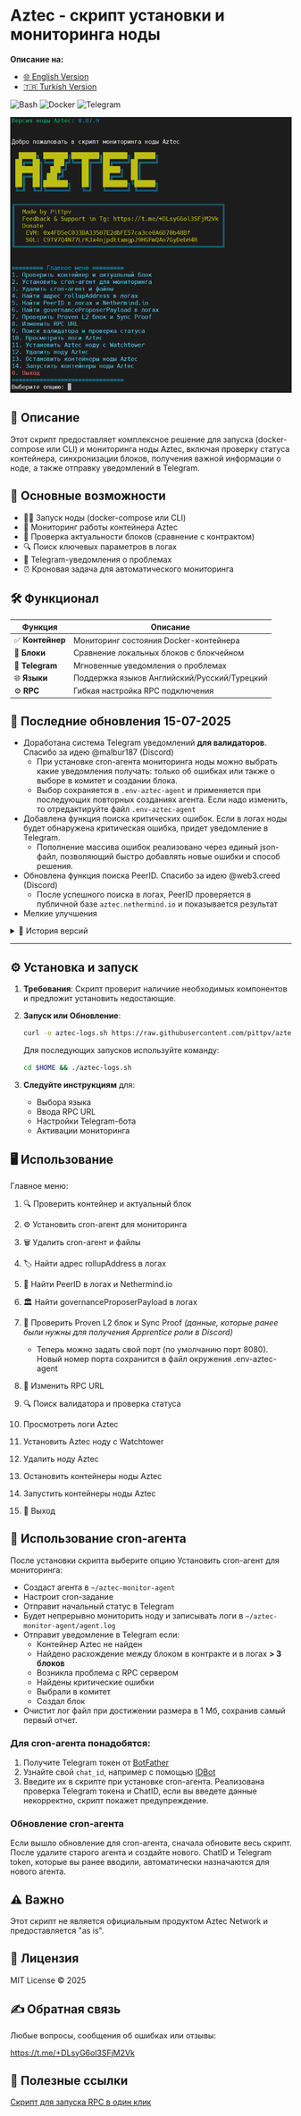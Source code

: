 # Aztec - cкрипт установки и мониторинга ноды

**Описание на:**
- [🌐 English Version](https://github.com/pittpv/aztec-monitoring-script/blob/main/en/ "English version of description")
- [🇹🇷 Turkish Version](https://github.com/pittpv/aztec-monitoring-script/blob/main/tr/ "Turkish version of description")

![Bash](https://img.shields.io/badge/Bash-5.2-blue)
![Docker](https://img.shields.io/badge/Docker-20.10+-blue)
![Telegram](https://img.shields.io/badge/Telegram-API-blue)

![Первый экран](https://raw.githubusercontent.com/pittpv/aztec-monitoring-script/main/other/img-ru-2025-05-25-05-45-23.png)

## 📝 Описание

Этот скрипт предоставляет комплексное решение для запуска (docker-compose или CLI) и мониторинга ноды Aztec, включая проверку статуса контейнера, синхронизации блоков, получения важной информации о ноде, а также отправку уведомлений в Telegram. 

## 🌟 Основные возможности

- 🏃🏻‍ Запуск ноды (docker-compose или CLI)
- 🐳 Мониторинг работы контейнера Aztec
- 🔗 Проверка актуальности блоков (сравнение с контрактом)
- 🔍 Поиск ключевых параметров в логах
- 📨 Telegram-уведомления о проблемах
- ⏰ Кроновая задача для автоматического мониторинга

## 🛠️ Функционал

| Функция | Описание |
|---------|----------|
| ✅ **Контейнер** | Мониторинг состояния Docker-контейнера |
| 🔄 **Блоки** | Сравнение локальных блоков с блокчейном |
| 🤖 **Telegram** | Мгновенные уведомления о проблемах |
| 🌐 **Языки** | Поддержка языков Английский/Русский/Турецкий |
| ⚙️ **RPC** | Гибкая настройка RPC подключения |

## 📌 Последние обновления 15-07-2025
- Доработана система Telegram уведомлений **для валидаторов**. Спасибо за идею @malbur187 (Discord)
    - При установке cron-агента мониторинга ноды можно выбрать какие уведомления получать: только об ошибках или также о выборе в комитет и создании блока.
    - Выбор сохраняется в `.env-aztec-agent` и применяется при последующих повторных созданиях агента. Если надо изменить, то отредактируйте файл `.env-aztec-agent`
- Добавлена функция поиска критических ошибок. Если в логах ноды будет обнаружена критическая ошибка, придет уведомление в Telegram.
    - Пополнение массива ошибок реализовано через единый json-файл, позволяющий быстро добавлять новые ошибки и способ решения.
- Обновлена функция поиска PeerID. Спасибо за идею @web3.creed (Discord)
    - После успешного поиска в логах, PeerID проверяется в публичной базе `aztec.nethermind.io` и показывается результат
- Мелкие улучшения

<details>
<summary>📅 История версий</summary>

### 25-06-2025
- Добавлена функция "Остановить контейнеры ноды Aztec" - умная функция, которая запоминает ваш способ работы с контейнером ноды (docker-compose или CLI) и далее работает в выбранном режиме.
    - При запросе способа работы укажите как запущена ваша нода: `docker-compose` или `CLI`
    - При запросе пути к файлу docker-compose укажите путь от корневой директории в формате: `/root/aztec` или `./aztec`
    - Все настройки сохраняются в файле `.env-aztec-agent` Вы можете изменить их при желании.
- Добавлена функция "Запустить контейнеры ноды Aztec" - умная функция, которая использует способ работы с контейнером ноды, назначенный в функции "Остановить контейнеры ноды Aztec" (опция 13).
    - Если вы **не задали** способ работы с контейнером ноды (опция 13) и воспользуетесь функцией "Запустить контейнеры ноды Aztec", то функция будет работать как **визард для запуска ноды в CLI**. В этом случае скрипт запросит необходимые данные для запуска CLI-ноды, сформирует команду и запустит CLI-ноду в screen сессии.
    - Все настройки сохраняются в файле `.env-aztec-agent` Вы можете изменить их при желании.
- Обновлена функция создания cron-агента с telegram уведомлениями - теперь ChatID и Telegram token сохраняются в файле `.env-aztec-agent` и при удалении/создании cron-агента не требуется повторный ввод.
- Добавлена проверка версии ноды Aztec при загрузке скрипта.

### 22-06-2025
- Функция Просмотреть логи Aztec - доработана для показа последних 500 строк с последующим обновлением.
- Функция Проверить контейнер и актуальный блок - улучшенное чтение логов и предотвращение проблем с памятью
- Улучшена функция проверки и установки необходимого ПО для скрипта

### 06-06-2025
- Полная локализация, включая скрипт и уведомления в телеграм, на три языка. Добавлен турецкий язык.
- Добавлена функция установки ноды Aztec c запуском в Docker c **Watchtower**. Watchtower настроен на автоматическое обновление контейнера ноды с сохранением конфигурации.
  - Установка зависимостей
  - Проверка наличия Docker, Docker Compose и установка при необходимости
  - Проверка доступности портов по умолчанию, возможность заменить порты
  - Установка последней версии бинарника ноды
  - Автоматическое создание `.env` и `docker-compose` файлов
  - Открытие портов в ufw
  - Запуск ноды и показ первых логов
- Добавлена функция удаления ноды Aztec  

### 05-06-2025
- Обновление для совместимости с Watchtower

### 04-06-2025
- Улучшен механизм поиска номера блока (опция 1 и cron-агент) в логах уровня debug. Поддержка логов уровня debug, info (и, вероятно, всех остальных). Максимально точный результат поиска.
- Улучшена обработка ошибок проверки блоков 
- Добвлена новая опция - просмотр логов ноды прямо из скрипта (Ctrl+C для выхода из логов)
- Добавлен вывод номера блока из логов при выполнении опции 1.
- Добавлен контроль версий скрипта. Если есть обновления, скрипт уведомит об этом.
- Мелкие улучшения

### 02-06-2025
- Обновлено значение фильтра в командах чтения логов для лучшей совместимости с разными версиями ноды Aztec
- Добавлено логирование ошибок RPC/cast
- Добавлено логирование версии скрипта

### 01-06-2025
- Улучшена совместимость. Скрипт работает с нодой в Docker и CLI.
- Добавлена поддержка нового формата логов "block NNNN"
- Автоматическая проверка наличия и установка утилиты `bc` для вычислений в опции 9
- Удаление ANSI-кодов перед анализом для надежного поиска данных
- Устранена ошибка поиска PeerID в логах
- Оптимизирована работа с hex-значениями блоков
- Улучшена система уведомлений в Telegram

### 30-05-2025
- Добавлена функция проверки валидатора. Анализ все валидаторов, вывод информации по конкретному, полный список.
- Изменение порта узла Aztec для функции получения доказательства. Нужно, если вы меняли порт ноды при установке.

### 29-05-2025
- Очистка файла лога при достижении 1 Мб, первый отчет сохраняется.
</details>

---

## ⚙️ Установка и запуск

1. **Требования**:
   Скрипт проверит наличиие необходимых компонентов и предложит установить недостающие. 

2. **Запуск или Обновление**:
   ```bash
   curl -o aztec-logs.sh https://raw.githubusercontent.com/pittpv/aztec-monitoring-script/main/aztec-logs.sh && chmod +x aztec-logs.sh && ./aztec-logs.sh
   ```
   Для последующих запусков используйте команду:
   ```bash
   cd $HOME && ./aztec-logs.sh 
   ```

3. **Следуйте инструкциям** для:
   - Выбора языка
   - Ввода RPC URL
   - Настройки Telegram-бота
   - Активации мониторинга

## 🖥️ Использование

Главное меню:

1. 🔍 Проверить контейнер и актуальный блок
2. ⚙️ Установить cron-агент для мониторинга
3. 🗑️ Удалить cron-агент и файлы
4. 🏷️ Найти адрес rollupAddress в логах
5. 👥 Найти PeerID в логах и Nethermind.io
6. 🏛️ Найти governanceProposerPayload в логах
7. 🔗 Проверить Proven L2 блок и Sync Proof *(данные, которые ранее были нужны для получения Apprentice роли в Discord)*
   - Теперь можно задать свой порт (по умолчанию порт 8080). Новый номер порта сохранится в файл окружения .env-aztec-agent
8. 🔌 Изменить RPC URL
9. 🔍 Поиск валидатора и проверка статуса
10. Просмотреть логи Aztec
11. Установить Aztec ноду с Watchtower
12. Удалить ноду Aztec
13. Остановить контейнеры ноды Aztec
14. Запустить контейнеры ноды Aztec

0. 🚪 Выход

## 🚀 Использование cron-агента 

После установки скрипта выберитe опцию Установить cron-агент для мониторинга:

- Создаст агента в `~/aztec-monitor-agent`
- Настроит cron-задание
- Отправит начальный статус в Telegram
- Будет непрерывно мониторить ноду и записывать логи в `~/aztec-monitor-agent/agent.log`
- Отправит уведомление в Telegram если:
	- Контейнер Aztec не найден
	- Найдено расхождение между блоком в контракте и в логах **> 3 блоков**
	- Возникла проблема с RPC сервером 
    - Найдены критические ошибки
    - Выбрали в комитет
    - Создал блок
- Очистит лог файл при достижении размера в 1 Мб, сохранив самый первый отчет.

### Для cron-агента понадобятся:

1. Получите Telegram токен от [BotFather](https://t.me/BotFather)
2. Узнайте свой `chat_id`, например с помощью [IDBot](https://t.me/myidbot)
3. Введите их в скрипте при установке cron-агента. Реализована проверка Telegram токена и ChatID, если вы введете данные некорректно, скрипт покажет предупреждение.

### Обновление cron-агента

Если вышло обновление для cron-агента, сначала обновите весь скрипт. После удалите старого агента и создайте нового. ChatID и Telegram token, которые вы ранее вводили, автоматически назначаются для нового агента.

## ⚠️ Важно

Этот скрипт не является официальным продуктом Aztec Network и предоставляется "as is".

## 📜 Лицензия

MIT License © 2025

## ✍️ Обратная связь

Любые вопросы, сообщения об ошибках или отзывы:

https://t.me/+DLsyG6ol3SFjM2Vk


## 🔗 Полезные ссылки

[Скрипт для запуска RPC в один клик](https://github.com/pittpv/sepolia-auto-install "Запуск Sepolia узла для RPC")
